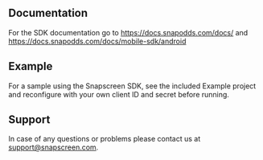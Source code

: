 ## Documentation

For the SDK documentation go to https://docs.snapodds.com/docs/ and https://docs.snapodds.com/docs/mobile-sdk/android

## Example

For a sample using the Snapscreen SDK, see the included Example project and reconfigure with your own client ID and secret before running.

## Support

In case of any questions or problems please contact us at [support@snapscreen.com](mailto:support@snapscreen.com).
